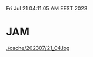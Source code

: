 Fri Jul 21 04:11:05 AM EEST 2023
# JAM
<a href='./cache/202307/21_04.log'>./cache/202307/21_04.log</a>
